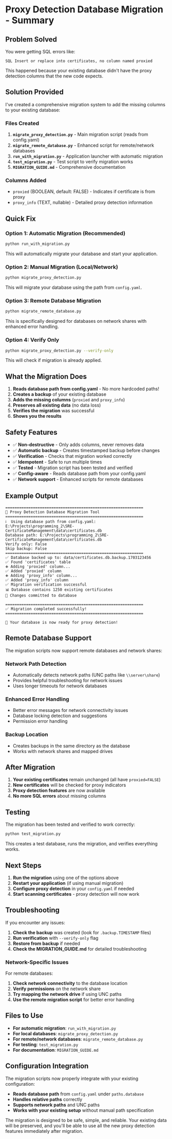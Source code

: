 # Proxy Detection Database Migration - Summary

## Problem Solved

You were getting SQL errors like:
```
SQL Insert or replace into certificates, no column named proxied
```

This happened because your existing database didn't have the proxy detection columns that the new code expects.

## Solution Provided

I've created a comprehensive migration system to add the missing columns to your existing database:

### Files Created

1. **`migrate_proxy_detection.py`** - Main migration script (reads from config.yaml)
2. **`migrate_remote_database.py`** - Enhanced script for remote/network databases
3. **`run_with_migration.py`** - Application launcher with automatic migration
4. **`test_migration.py`** - Test script to verify migration works
5. **`MIGRATION_GUIDE.md`** - Comprehensive documentation

### Columns Added

- `proxied` (BOOLEAN, default: FALSE) - Indicates if certificate is from proxy
- `proxy_info` (TEXT, nullable) - Detailed proxy detection information

## Quick Fix

### Option 1: Automatic Migration (Recommended)

```bash
python run_with_migration.py
```

This will automatically migrate your database and start your application.

### Option 2: Manual Migration (Local/Network)

```bash
python migrate_proxy_detection.py
```

This will migrate your database using the path from `config.yaml`.

### Option 3: Remote Database Migration

```bash
python migrate_remote_database.py
```

This is specifically designed for databases on network shares with enhanced error handling.

### Option 4: Verify Only

```bash
python migrate_proxy_detection.py --verify-only
```

This will check if migration is already applied.

## What the Migration Does

1. **Reads database path from config.yaml** - No more hardcoded paths!
2. **Creates a backup** of your existing database
3. **Adds the missing columns** (`proxied` and `proxy_info`)
4. **Preserves all existing data** (no data loss)
5. **Verifies the migration** was successful
6. **Shows you the results**

## Safety Features

- ✅ **Non-destructive** - Only adds columns, never removes data
- ✅ **Automatic backup** - Creates timestamped backup before changes
- ✅ **Verification** - Checks that migration worked correctly
- ✅ **Idempotent** - Safe to run multiple times
- ✅ **Tested** - Migration script has been tested and verified
- ✅ **Config-aware** - Reads database path from your config.yaml
- ✅ **Network support** - Enhanced scripts for remote databases

## Example Output

```
============================================================
🔧 Proxy Detection Database Migration Tool
============================================================
ℹ️  Using database path from config.yaml: E:\Projects\programming_2\SRE-CertificateManagement\data\certificates.db
Database path: E:\Projects\programming_2\SRE-CertificateManagement\data\certificates.db
Verify only: False
Skip backup: False
============================================================
✅ Database backed up to: data/certificates.db.backup.1703123456
✅ Found 'certificates' table
➕ Adding 'proxied' column...
✅ Added 'proxied' column
➕ Adding 'proxy_info' column...
✅ Added 'proxy_info' column
✅ Migration verification successful
📊 Database contains 1250 existing certificates
💾 Changes committed to database

============================================================
✅ Migration completed successfully!
============================================================

🎉 Your database is now ready for proxy detection!
```

## Remote Database Support

The migration scripts now support remote databases and network shares:

### Network Path Detection
- Automatically detects network paths (UNC paths like `\\server\share`)
- Provides helpful troubleshooting for network issues
- Uses longer timeouts for network databases

### Enhanced Error Handling
- Better error messages for network connectivity issues
- Database locking detection and suggestions
- Permission error handling

### Backup Location
- Creates backups in the same directory as the database
- Works with network shares and mapped drives

## After Migration

1. **Your existing certificates** remain unchanged (all have `proxied=FALSE`)
2. **New certificates** will be checked for proxy indicators
3. **Proxy detection features** are now available
4. **No more SQL errors** about missing columns

## Testing

The migration has been tested and verified to work correctly:

```bash
python test_migration.py
```

This creates a test database, runs the migration, and verifies everything works.

## Next Steps

1. **Run the migration** using one of the options above
2. **Restart your application** (if using manual migration)
3. **Configure proxy detection** in your `config.yaml` if needed
4. **Start scanning certificates** - proxy detection will now work

## Troubleshooting

If you encounter any issues:

1. **Check the backup** was created (look for `.backup.TIMESTAMP` files)
2. **Run verification** with `--verify-only` flag
3. **Restore from backup** if needed
4. **Check the MIGRATION_GUIDE.md** for detailed troubleshooting

### Network-Specific Issues

For remote databases:
1. **Check network connectivity** to the database location
2. **Verify permissions** on the network share
3. **Try mapping the network drive** if using UNC paths
4. **Use the remote migration script** for better error handling

## Files to Use

- **For automatic migration**: `run_with_migration.py`
- **For local databases**: `migrate_proxy_detection.py`
- **For remote/network databases**: `migrate_remote_database.py`
- **For testing**: `test_migration.py`
- **For documentation**: `MIGRATION_GUIDE.md`

## Configuration Integration

The migration scripts now properly integrate with your existing configuration:

- **Reads database path** from `config.yaml` under `paths.database`
- **Handles relative paths** correctly
- **Supports network paths** and UNC paths
- **Works with your existing setup** without manual path specification

The migration is designed to be safe, simple, and reliable. Your existing data will be preserved, and you'll be able to use all the new proxy detection features immediately after migration.
